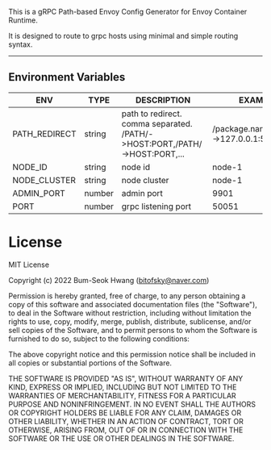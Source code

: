 This is a gRPC Path-based Envoy Config Generator for Envoy Container Runtime.

It is designed to route to grpc hosts using minimal and simple routing syntax.

---

## Environment Variables

ENV | TYPE | DESCRIPTION | EXAMPLE | DEFAULT
---|---|---|---|---
PATH_REDIRECT | string | path to redirect. comma separated.<br/>/PATH/->HOST:PORT,/PATH/->HOST:PORT,... | /package.name.service/->127.0.0.1:50051|
NODE_ID | string | node id | node-1 | envoy
NODE_CLUSTER | string | node cluster | node-1 | envoy
ADMIN_PORT | number | admin port | 9901 | 9901
PORT | number | grpc listening port | 50051 | 50051

# License
MIT License

Copyright (c) 2022 Bum-Seok Hwang (bitofsky@naver.com)

Permission is hereby granted, free of charge, to any person obtaining a copy
of this software and associated documentation files (the "Software"), to deal
in the Software without restriction, including without limitation the rights
to use, copy, modify, merge, publish, distribute, sublicense, and/or sell
copies of the Software, and to permit persons to whom the Software is
furnished to do so, subject to the following conditions:

The above copyright notice and this permission notice shall be included in all
copies or substantial portions of the Software.

THE SOFTWARE IS PROVIDED "AS IS", WITHOUT WARRANTY OF ANY KIND, EXPRESS OR
IMPLIED, INCLUDING BUT NOT LIMITED TO THE WARRANTIES OF MERCHANTABILITY,
FITNESS FOR A PARTICULAR PURPOSE AND NONINFRINGEMENT. IN NO EVENT SHALL THE
AUTHORS OR COPYRIGHT HOLDERS BE LIABLE FOR ANY CLAIM, DAMAGES OR OTHER
LIABILITY, WHETHER IN AN ACTION OF CONTRACT, TORT OR OTHERWISE, ARISING FROM,
OUT OF OR IN CONNECTION WITH THE SOFTWARE OR THE USE OR OTHER DEALINGS IN THE
SOFTWARE.
